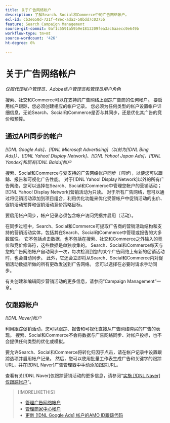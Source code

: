 ```yaml
---
title: 关于广告网络帐户
description: 了解Search、Social和Commerce中的广告网络帐户。
exl-id: cb3e650d-721f-48ec-ada3-50bdd7c0375b
feature: Search Campaign Management
source-git-commit: 0af1c5591a59b9e1813209fea3ac6aaecc0e649b
workflow-type: tm+mt
source-wordcount: '426'
ht-degree: 0%

---
```


# 关于广告网络帐户

*仅限代理帐户管理员、Adobe帐户管理员和管理员用户角色*

搜索、社交和Commerce可以在支持的广告网络上跟踪广告商的任何帐户。 要启用帐户跟踪，您必须创建相应的帐户记录。 您必须为任何类型的帐户设置帐户详细信息，无论Search、Social和Commerce是否与其同步，还是优化其广告的竞价和预算。

## 通过API同步的帐户

*[!DNL Google Ads]、[!DNL Microsoft Advertising]（以前为[!DNL Bing Ads]）、[!DNL Yahoo! Display Network]、[!DNL Yahoo! Japan Ads]、[!DNL Yandex]和现有[!DNL Baidu]帐户*

搜索、Social和Commerce与受支持的广告网络帐户同步（*同步*），以便您可以跟踪、报告和可视化广告性能。 对于[!DNL Yahoo! Display Network]以外的所有广告网络，您可以选择在Search、Social和Commerce中管理您帐户的营销活动；[!DNL Yahoo! Display Network]营销活动为只读。 对于所有广告网络，您可以通过将促销活动添加到项目组合，利用优化功能来优化受管帐户中促销活动的出价、促销活动预算和促销活动竞价策略目标。

要启用帐户同步，帐户记录必须包含帐户访问凭据并启用（活动）。

在同步过程中，Search、Social和Commerce可提取广告商的营销活动结构和支持的营销活动实体，包括其在Search、Social和Commerce中管理或报告的大多数属性。 它不包括点击数据，也不包括在搜索、社交和Commerce之外输入的竞价和竞价修饰符，这些数据是单独收集的。 Search、Social和Commerce每天与您的广告网络帐户自动同步一次，每次检测到您的某个广告网络上有新的促销活动时，也会自动同步。 此外，它还会立即将从Search、Social和Commerce内对促销活动数据所做的所有更改发送到广告网络。 您可以选择在必要时请求手动同步。

有关创建和编辑同步营销活动的更多信息，请参阅“Campaign Management”一章。

## 仅跟踪帐户

*[!DNL Naver]帐户*

利用跟踪促销活动，您可以跟踪、报告和可视化直接从广告网络购买的广告的表现。 搜索、Social和Commerce不会将数据与广告网络同步、对帐户投标，也不会提供任何类型的优化或模拟。

要允许Search、Social和Commerce将转化归因于点击，请在帐户记录中设置跟踪选项并启用帐户记录。 然后，您可以使用批量工作表生成广告和关键字的跟踪URL，并在[!DNL Naver]广告管理器中手动添加跟踪URL。

查看有关[!DNL Naver]仅跟踪营销活动的更多信息，请参阅“[实施 [!DNL Naver] 仅跟踪帐户](/help/search-social-commerce/campaign-management/naver-tracking-only-account-implement.md)”。

>[!MORELIKETHIS]
>
>* [管理广告网络帐户](ad-network-account-manage.md)
>* [管理商家中心帐户](merchant-account-manage.md)
>* [更新 [!DNL Google Ads] 帐户的AMO ID跟踪代码](update-amo-id-google.md)
